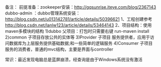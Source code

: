 备注：
 前提准备：zookeeper安装：http://gqsunrise.iteye.com/blog/2367143
        dubbo-admin ：dubbo管理系统安装：http://blog.csdn.net/u013142781/article/details/50396621
 1、工程创建参考  http://blog.csdn.net/lanlw123/article/details/53464143
 2、项目结构：使用maven多模块的结构
   1)dubbo 父项目：打包时只需要右键 run-maven install
   2)common 子项目存放公共的实体等
   3)Provider 子项目 服务提供者，应用于访问数据库为上层服务提供基础数据;和一些简单的逻辑服务
   4)Consumer 子项目  服务的消费者，普通的mvc结构，主要是界面与controller
   
   
   
常识：最近发现电脑总是蓝屏崩溃，经查询是由于Windows系统没有激活